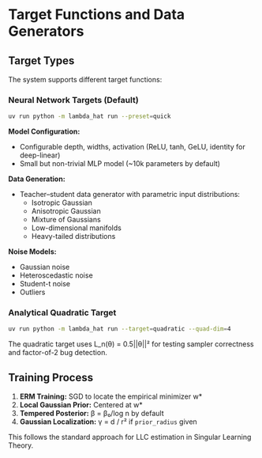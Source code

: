 # Target Functions and Data Generators

## Target Types

The system supports different target functions:

### Neural Network Targets (Default)

```bash
uv run python -m lambda_hat run --preset=quick
```

**Model Configuration:**
- Configurable depth, widths, activation (ReLU, tanh, GeLU, identity for deep-linear)
- Small but non-trivial MLP model (~10k parameters by default)

**Data Generation:**
- Teacher–student data generator with parametric input distributions:
  - Isotropic Gaussian
  - Anisotropic Gaussian
  - Mixture of Gaussians
  - Low-dimensional manifolds
  - Heavy-tailed distributions

**Noise Models:**
- Gaussian noise
- Heteroscedastic noise
- Student-t noise
- Outliers

### Analytical Quadratic Target

```bash
uv run python -m lambda_hat run --target=quadratic --quad-dim=4
```

The quadratic target uses L_n(θ) = 0.5||θ||² for testing sampler correctness and factor-of-2 bug detection.

## Training Process

1. **ERM Training:** SGD to locate the empirical minimizer w*
2. **Local Gaussian Prior:** Centered at w*
3. **Tempered Posterior:** β = β₀/log n by default
4. **Gaussian Localization:** γ = d / r² if `prior_radius` given

This follows the standard approach for LLC estimation in Singular Learning Theory.